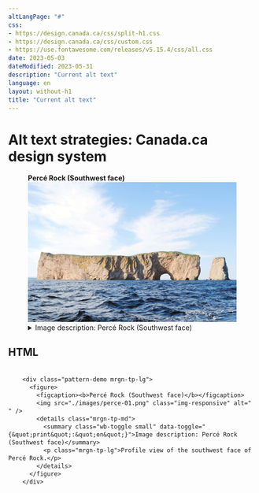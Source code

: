 ```yaml
---
altLangPage: "#"
css:
- https://design.canada.ca/css/split-h1.css
- https://design.canada.ca/css/custom.css
- https://use.fontawesome.com/releases/v5.15.4/css/all.css
date: 2023-05-03
dateModified: 2023-05-31
description: "Current alt text"
language: en
layout: without-h1
title: "Current alt text"
---
```

<h1 property="name" id="wb-cont" dir="ltr"><span class="stacked"><span>Alt text strategies</span>: <span>Canada.ca design system</span></span></h1>
<div class="row">
  <div class="col-md-8"><span class="wb-prettify all-pre"></span> 
    <!--<div class="pattern-demo mrgn-tp-lg">
      <figure>
        <figcaption><b>Percé Rock (Southwest face)</b></figcaption>
        <img src="./images/perce-01.png" class="img-responsive" alt="Profile view of the southwest face of Percé Rock" />
      </figure>
    </div>
<p class="mrgn-tp-lg">[alt text]: Profile view of the southwest face of Percé Rock</p>
<p>[Caption]: Percé Rock (Southwest face)</p>
<p>[Long decription]: none</p>-->
    <div class="pattern-demo mrgn-tp-lg">
      <figure>
        <figcaption><b>Percé Rock (Southwest face)</b></figcaption>
        <img src="./images/perce-01.png" class="img-responsive" alt=" " />
        <details class="mrgn-tp-md">
          <summary class="wb-toggle small" data-toggle="{&quot;print&quot;:&quot;on&quot;}">Image description: Percé Rock (Southwest face)</summary>
          <p class="mrgn-tp-lg">Profile view of the southwest face of Percé Rock.</p>
        </details>
      </figure>
    </div>
    <h2 class="h3">HTML</h2>
    <pre><code>
    &#x3C;div class=&#x22;pattern-demo mrgn-tp-lg&#x22;&#x3E;
      &#x3C;figure&#x3E;
        &#x3C;figcaption&#x3E;&#x3C;b&#x3E;Perc&#xE9; Rock (Southwest face)&#x3C;/b&#x3E;&#x3C;/figcaption&#x3E;
        &#x3C;img src=&#x22;./images/perce-01.png&#x22; class=&#x22;img-responsive&#x22; alt=&#x22; &#x22; /&#x3E;
        &#x3C;details class=&#x22;mrgn-tp-md&#x22;&#x3E;
          &#x3C;summary class=&#x22;wb-toggle small&#x22; data-toggle=&#x22;{&#x26;quot;print&#x26;quot;:&#x26;quot;on&#x26;quot;}&#x22;&#x3E;Image description: Percé Rock (Southwest face)&#x3C;/summary&#x3E;
          &#x3C;p class=&#x22;mrgn-tp-lg&#x22;&#x3E;Profile view of the southwest face of Perc&#xE9; Rock.&#x3C;/p&#x3E;
        &#x3C;/details&#x3E;
      &#x3C;/figure&#x3E;
    &#x3C;/div&#x3E;
	
</code></pre>
  </div>
</div>
